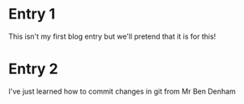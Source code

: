 # Entry 1

This isn't my first blog entry but we'll pretend that it is for this!

# Entry 2 

I've just learned how to commit changes in git from Mr Ben Denham
